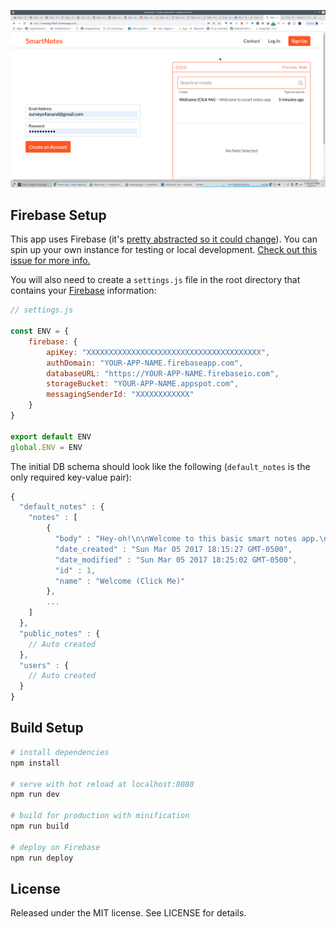 
![Notational screenshot](screenshot.png)

## Firebase Setup

This app uses Firebase (it's [pretty abstracted so it could change](https://github.com/tmm/notational/blob/master/src/store/api.js)). You can spin up your own instance for testing or local development. [Check out this issue for more info.](https://github.com/tmm/notational/issues/3)

You will also need to create a `settings.js` file in the root directory that contains your [Firebase](https://firebase.google.com/) information:

```js
// settings.js

const ENV = {
	firebase: {
	    apiKey: "XXXXXXXXXXXXXXXXXXXXXXXXXXXXXXXXXXXXXXX",
	    authDomain: "YOUR-APP-NAME.firebaseapp.com",
	    databaseURL: "https://YOUR-APP-NAME.firebaseio.com",
	    storageBucket: "YOUR-APP-NAME.appspot.com",
	    messagingSenderId: "XXXXXXXXXXXX"
	}
}

export default ENV
global.ENV = ENV
```

The initial DB schema should look like the following (`default_notes` is the only required key-value pair):

```js
{
  "default_notes" : {
    "notes" : [
	    {
	      "body" : "Hey-oh!\n\nWelcome to this basic smart notes app.\n\n This app makes it easy to keep your hands on the keyboard so you can do things like... type notes really quickly! (See *Useful Shortcuts* above.)\n\nAlso, no need to save your work as everything you type (in this box) is ~automagically~ saved.\n\n",
	      "date_created" : "Sun Mar 05 2017 18:15:27 GMT-0500",
	      "date_modified" : "Sun Mar 05 2017 18:25:02 GMT-0500",
	      "id" : 1,
	      "name" : "Welcome (Click Me)"
	    },
	    ...
    ]
  },
  "public_notes" : {
  	// Auto created
  },
  "users" : {
  	// Auto created
  }
}
```

## Build Setup

``` bash
# install dependencies
npm install

# serve with hot reload at localhost:8080
npm run dev

# build for production with minification
npm run build

# deploy on Firebase
npm run deploy
```

## License

Released under the MIT license. See LICENSE for details.
